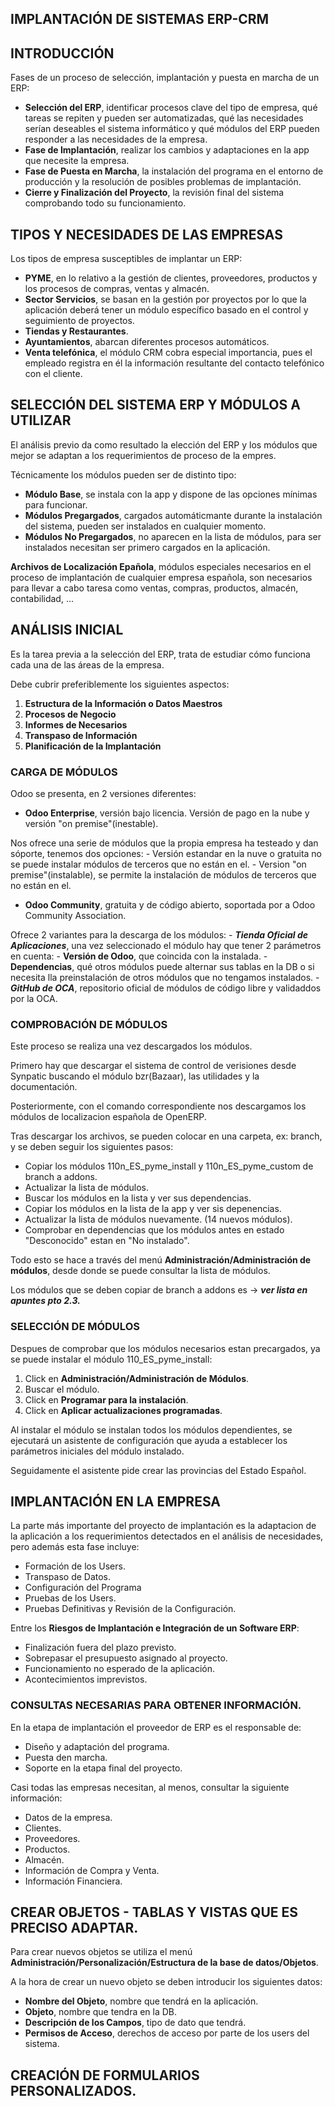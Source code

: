 ## IMPLANTACIÓN DE SISTEMAS ERP-CRM
## INTRODUCCIÓN
Fases de un proceso de selección, implantación y puesta en marcha de un ERP:
  - **Selección del ERP**, identificar procesos clave del tipo de empresa, qué tareas se repiten y pueden ser automatizadas, qué las necesidades serían deseables el sistema informático y qué módulos del ERP pueden responder a las necesidades de la empresa.
  - **Fase de Implantación**, realizar los cambios y adaptaciones en la app que necesite la empresa.
  - **Fase de Puesta en Marcha**, la instalación del programa en el entorno de producción y la resolución de posibles problemas de implantación.
  - **Cierre y Finalización del Proyecto**, la revisión final del sistema comprobando todo su funcionamiento.

## TIPOS Y NECESIDADES DE LAS EMPRESAS
Los tipos de empresa susceptibles de implantar un ERP:
  - **PYME**, en lo relativo a la gestión de clientes, proveedores, productos y los procesos de compras, ventas y almacén.
  - **Sector Servicios**, se basan en la gestión por proyectos por lo que la aplicación deberá tener un módulo específico basado en el control y seguimiento de proyectos.
  - **Tiendas y Restaurantes**.
  - **Ayuntamientos**, abarcan diferentes procesos automáticos.
  - **Venta telefónica**, el módulo CRM cobra especial importancia, pues el empleado registra en él la información resultante del contacto telefónico con el cliente.

## SELECCIÓN DEL SISTEMA ERP Y MÓDULOS A UTILIZAR
El análisis previo da como resultado la elección del ERP y los módulos que mejor se adaptan a los requerimientos de proceso de la empres.

Técnicamente los módulos pueden ser de distinto tipo:
  - **Módulo Base**, se instala con la app y dispone de las opciones mínimas para funcionar.
  - **Módulos Pregargados**, cargados automáticmante durante la instalación del sistema, pueden ser instalados en cualquier momento.
  - **Módulos No Pregargados**, no aparecen en la lista de módulos, para ser instalados necesitan ser primero cargados en la aplicación.

**Archivos de Localización Epañola**, módulos especiales necesarios en el proceso de implantación de cualquier empresa española, son necesarios para llevar a cabo taresa como ventas, compras, productos, almacén, contabilidad, ...


## ANÁLISIS INICIAL
Es la tarea previa a la selección del ERP, trata de estudiar cómo funciona cada una de las áreas de la empresa.

Debe cubrir preferiblemente los siguientes aspectos:
  1. **Estructura de la Información o Datos Maestros**
  2. **Procesos de Negocio**
  3. **Informes de Necesarios**
  4. **Transpaso de Información**
  5. **Planificación de la Implantación**


### CARGA DE MÓDULOS
Odoo se presenta, en 2 versiones diferentes:
  - **Odoo Enterprise**, versión bajo licencia. Versión de pago en la nube y versión "on premise"(inestable).

Nos ofrece una serie de módulos que la propia empresa ha testeado y dan sóporte, tenemos dos opciones:
    - Versión estandar en la nuve o gratuita no se puede instalar módulos de terceros que no están en el.
    - Version "on premise"(instalable), se permite la instalación de módulos de terceros que no están en el.
  - **Odoo Community**, gratuita y de código abierto, soportada por a Odoo Community Association.

Ofrece 2 variantes para la descarga de los módulos:
    - ***Tienda Oficial de Aplicaciones***, una vez seleccionado el módulo hay que tener 2 parámetros en cuenta:
      - **Versión de Odoo**, que coincida con la instalada.
      - **Dependencias**, qué otros módulos puede alternar sus tablas en la DB o si necesita lla preinstalación de otros módulos que no tengamos instalados.
    - ***GitHub de OCA***, repositorio oficial de módulos de código libre y validaddos por la OCA.


### COMPROBACIÓN DE MÓDULOS
Este proceso se realiza una vez descargados los módulos.

Primero hay que descargar el sistema de control de verisiones desde Synpatic buscando el módulo bzr(Bazaar), las utilidades y la documentación.

Posteriormente, con el comando correspondiente nos descargamos los módulos de localizacion española de OpenERP.

Tras descargar los archivos, se pueden colocar en una carpeta, ex: branch, y se deben seguir los siguientes pasos:
  - Copiar los módulos 110n_ES_pyme_install y 110n_ES_pyme_custom de branch a addons.
  - Actualizar la lista de módulos.
  - Buscar los módulos en la lista y ver sus dependencias.
  - Copiar los módulos en la lista de la app y ver sis depenencias.
  - Actualizar la lista de módulos nuevamente. (14 nuevos módulos).
  - Comprobar en dependencias que los módulos antes en estado "Desconocido" estan en "No instalado".

Todo esto se hace a través del menú **Administración/Administración de módulos**, desde donde se puede consultar la lista de módulos.

Los módulos que se deben copiar de branch a addons es -> ***ver lista en apuntes pto 2.3.***



### SELECCIÓN DE MÓDULOS
Despues de comprobar que los módulos necesarios estan precargados, ya se puede instalar el módulo 110_ES_pyme_install:
  1. Click en **Administración/Administración de Módulos**.
  2. Buscar el módulo.
  3. Click en **Programar para la instalación**.
  4. Click en **Aplicar actualizaciones programadas**.

Al instalar el módulo se instalan todos los módulos dependientes, se ejecutará un asistente de configuración que ayuda a establecer los parámetros iniciales del módulo instalado.

Seguidamente el asistente pide crear las provincias del Estado Español.


## IMPLANTACIÓN EN LA EMPRESA
La parte más importante del proyecto de implantación es la adaptacion de la aplicación a los requerimientos detectados en el análisis de necesidades, pero además esta fase incluye:
  - Formación de los Users.
  - Transpaso de Datos.
  - Configuración del Programa
  - Pruebas de los Users.
  - Pruebas Definitivas y Revisión de la Configuración.

Entre los **Riesgos de Implantación e Integración de un Software ERP**:
  - Finalización fuera del plazo previsto.
  - Sobrepasar el presupuesto asignado al proyecto.
  - Funcionamiento no esperado de la aplicación.
  - Acontecimientos imprevistos.

### CONSULTAS NECESARIAS PARA OBTENER INFORMACIÓN.
En la etapa de implantación el proveedor de ERP es el responsable de:
  - Diseño y adaptación del programa.
  - Puesta den marcha.
  - Soporte en la etapa final del proyecto.

Casi todas las empresas necesitan, al menos, consultar la siguiente información:
  - Datos de la empresa.
  - Clientes.
  - Proveedores.
  - Productos.
  - Almacén.
  - Información de Compra y Venta.
  - Información Financiera.


## CREAR OBJETOS - TABLAS Y VISTAS QUE ES PRECISO ADAPTAR.
Para crear nuevos objetos se utiliza el menú **Administración/Personalización/Estructura de la base de datos/Objetos**.

A la hora de crear un nuevo objeto se deben introducir los siguientes datos:
  - **Nombre del Objeto**, nombre que tendrá en la aplicación.
  - **Objeto**, nombre que tendra en la DB.
  - **Descripción de los Campos**, tipo de dato que tendrá.
  - **Permisos de Acceso**, derechos de acceso por parte de los users del sistema.


## CREACIÓN DE FORMULARIOS PERSONALIZADOS.
















